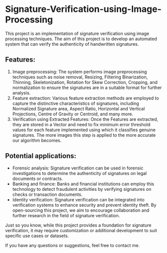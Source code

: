 # Signature-Verification-using-Image-Processing
This project is an implementation of signature verification using image processing techniques. The aim of this project is to develop an automated system that can verify the authenticity of handwritten signatures.
## Features:
1. Image preprocessing: The system performs image preprocessing techniques such as noise removal, Resizing, Filtering Binarization, Thinning, Skeletonization, Rotation for Skew Correction, Cropping, and normalization to ensure the signatures are in a suitable format for further analysis.
2. Feature extraction: Various feature extraction methods are employed to capture the distinctive characteristics of signatures, including Normalized Signature area, Aspect Ratio, Horizontal and Vertical Projections, Centre of Gravity or Centroid, and many more.
3. Verification using Extracted Features: Once the Features are extracted, they are stored in a Vector and need to fix minimum error threshold values for each feature implemented using which it classifies genuine signatures. The more images this step is applied to the more accurate our algorithm becomes.
## Potential applications:
* Forensic analysis: Signature verification can be used in forensic investigations to determine the authenticity of signatures on legal documents or contracts.
* Banking and finance: Banks and financial institutions can employ this technology to detect fraudulent activities by verifying signatures on checks or transaction documents.
* Identity verification: Signature verification can be integrated into verification systems to enhance security and prevent identity theft.
By open-sourcing this project, we aim to encourage collaboration and further research in the field of signature verification. 

Just so you know, while this project provides a foundation for signature verification, it may require customization or additional development to suit specific use cases or datasets.

If you have any questions or suggestions, feel free to contact me.
